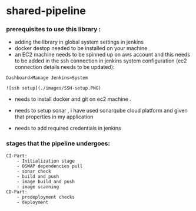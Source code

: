 # shared-pipeline

### prerequisites to use this library :
- adding the library in global system settings in jenkins 
- docker destop needed to be installed on your machine 
- an EC2 machine needs to be spinned up on aws account and this needs to be added in the ssh connection in jenkins system configuration (ec2 connection details needs to be updated):
```
Dashboard>Manage Jenkins>System

![ssh setup](./images/SSH-setup.PNG)

```

- needs to install docker and git on ec2 machine .

- needs to setup sonar , i have used sonarqube cloud platform and given that properties in my application

- needs to add required credentials in jenkins


### stages that the pipeline undergoes:

```
CI-Part:
    - Initialization stage
    - OSWAP dependencies pull
    - sonar check
    - build and push
    - image build and push
    - image scanning
CD-Part:
    - predeployment checks
    - deployment 

```